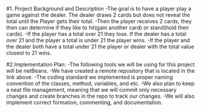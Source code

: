 #1. Project Background and Description
-The goal is to have a player play a game against the dealer. The dealer draws 2 cards but does not reveal the total until the Player gets their total. 
-Then the player receives 2 cards, they then can determine if they like to hit(gain another card) or stand(hold their cards). 
-If the player has a total over 21 they lose. If the dealer has a total over 21 and the player a total is under 21 the player wins. 
-If the player and the dealer both have a total under 21 the player or dealer with the total value closest to 21 wins. 

#2.Implementation Plan:
-The following tools we will be using for this project will be netBeans.
-We have created a remote repository that is located in the link above. 
-The coding standard we implemented is proper naming convention of the classes, method, variables, and etc. 
-We also plan to keep a neat file management, meaning that we will commit only necessary changes and create branches in the repo to track our changes. 
-We will also implement correct formation, commenting, and documentation.




